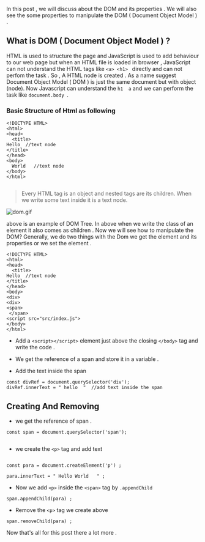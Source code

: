 In this post , we will discuss about the DOM and its properties . We will also see the some properties
 to manipulate the DOM ( Document Object Model  ) .

## What is DOM ( Document Object Model ) ?

HTML is used to structure the page and JavaScript is used to add behaviour to our web page but 
when an HTML file is loaded in browser , JavaScript can not understand the HTML tags like 
```<a> <h1> ```  directly and can not perfom the task . So , A HTML node is created . As a name suggest Document Object Model ( DOM ) is just the same document but with object (node). Now Javascript can understand the ```h1  a```  and we can perform the task like  ```document.body ```.


### Basic Structure of Html as following 



```
<!DOCTYPE HTML>
<html>
<head>
  <title> 
Hello  //text node
</title>
</head>
<body>
  World   //text node
</body>
</html>


```


 > Every HTML tag is an object and nested tags are its children. When we write some text inside
it is a text node.


![dom.gif](https://cdn.hashnode.com/res/hashnode/image/upload/v1644763578563/OwJkIH_Lg.gif)

above is an example of DOM Tree. In above when we write the class of an element it also comes as 
children . Now we will see how to manipulate the DOM? Generally, we do two things with the Dom 
we get the element and its properties or we set the element .


```
<!DOCTYPE HTML>
<html>
<head>
  <title> 
Hello  //text node
</title>
</head>
<body>
<div>
<div>
<span>  
 </span>
<script src="src/index.js">
</body>
</html>

```

- Add  a ```<script></script>``` element just above the closing ```</body>``` tag and write 
the code .

- We get the reference of a span and store it in a variable .
-   Add the text inside the span 


```
const divRef = document.querySelector('div');
divRef.innerText = " hello  "  //add text inside the span

```

## Creating And Removing

- we get the reference of span .


```
const span = document.querySelector('span'); 


```


- we create the ```<p>``` tag and add text 


```

const para = document.createElement('p') ;

para.innerText = " Hello World   " ;

```

- Now we add ```<p>``` inside the ```<span>``` tag by  ```.appendChild``` 

```
span.appendChild(para) ;

```
 - Remove the ```<p>``` tag we create above 

```
span.removeChild(para) ;

```

Now that's all for this post there a lot more .





 
